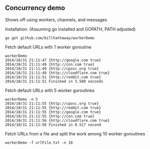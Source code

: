 Concurrency demo
--
Shows off using workers, channels, and messages

Installation: (Assuming go installed and GOPATH, PATH adjusted)  
    
    go get github.com/billhathaway/workerDemo  

Fetch default URLs with 1 worker goroutine  

    workerDemo
    2014/10/31 21:11:47 {http://google.com true}  
    2014/10/31 21:11:49 {http://cnn.com true}  
    2014/10/31 21:11:49 {http://cposc.org true}  
    2014/10/31 21:11:49 {http://cloudflare.com true}  
    2014/10/31 21:11:51 {http://reddit.com true}  
    2014/10/31 21:11:51 Finished in 3.580 seconds  


Fetch default URLs with 5 worker goroutines  

    workerDemo -n 5  
    2014/10/31 21:11:55 {http://cposc.org true}  
    2014/10/31 21:11:55 {http://reddit.com true}  
    2014/10/31 21:11:55 {http://google.com true}  
    2014/10/31 21:11:55 {http://cnn.com true}  
    2014/10/31 21:11:56 {http://cloudflare.com true}  
    2014/10/31 21:11:56 Finished in 0.517 second  

Fetch URLs from a file and split the work among 10 worker goroutines  

    workerDemo -f urlFile.txt -n 10

